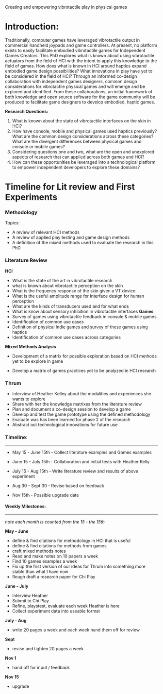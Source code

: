 Creating and empowering vibrotactile play in physical games 

# Introduction:

Traditionally, computer games have leveraged vibrotactile output in commercial handheld joypads and game controllers. At present, no platform exists to easily facilitate embodied vibrotactile games for Independent Games Creators. This PhD explores what is known about using vibrotactile actuators from the field of HCI with the intent to apply this knowledge to the field of games. How does what is known in HCI around haptics expand embodied game design possibilities? What innovations in play have yet to be considered in the field of HCI? Through an informed co-design collaboration with independent games designers, common design considerations for vibrotactile physical games and will emerge and be explored and identified. From these collaborations, an initial framework of both knowledge and open source software for the game community will be produced to facilitate game designers to develop embodied, haptic games. 

**Research Questions:**
1. What is known about the state of vibrotactile interfaces on the skin in HCI?  
2. How have console, mobile and physical games used haptics previously? What are the common design considerations across  these categories? What are the divergent differences between  physical games and console or mobile games? 
3. Considering questions one and two, what are the open and unexplored aspects of research that can applied across both games and HCI?  
4. How can these opportunities be leveraged into a technological platform to empower independent developers to explore these domains? 

# Timeline for Lit review and First Experiments

### Methodology
Topics: 
* A review of relevant HCI methods 
* A review of applied play testing and game design methods 
* A definition of the mixed methods used to evaluate the research in this PhD 

### Literature Review  
**HCI**
* What is the state of the art in vibrotactile research 
* what is known about vibrotactile perception on the skin
* What is the frequency response of the skin given a VT device 
* What is the useful amplitude range for interface design for human perception 
* What are the kinds of transducers used and for what ends 
* What is know about sensory inhibition in vibrotactile interfaces 
**Games** 
* Survey of games using vibrotactile feedback in console & mobile games
* Identification of common use cases 
* Definition of physical Indie games and survey of these games using haptics 
* Identification of common use cases across categories 

**Mixed Methods Analysis**
* Development of a matrix for possible exploration based on HCI methods yet to be explore in game

* Develop a matrix of games practices yet to be analyzed in HCI research 

### Thrum
* Interview of Heather Kelley about the modalities and experiences she wants to explore
* Share with her the knowledge matrixes from the literature review
* Plan and document a co-design session to develop a game 
* Develop and test the game prototype using the defined methodology 
* Evaluate was has been learned for phase 2 of the research 
* Abstract out technological innovations for future use 

### Timeline: 
---- 
* May 15 - June 15th - Collect literature examples and Games examples 

* June 15 - July 15th - Collaboration and initial tests with Heather Kelly 

*  July 15 - Aug 15th - Write literature review and results of above experiment  

* Aug 30 - Sept 30 - Revise based on feedback 

* Nov 15th - Possible upgrade date 
	 
#### Weekly Milestones: 
---- 
_note each month is counted from the 15 - the 15th_ 

**May - June**
  * define & find citations for methodology in HCI that is useful
* define & find citations for methods from games 
* craft mixed methods notes
* Read and make notes on 10 papers a week 
* Find 10 games examples a week 
* Fix up the first version of our ideas for Thrum into something more stable than what I have now
* Rough draft a research paper for Chi Play 


**June - July**

* Interview Heather
* Submit to Chi Play 
* Refine, playstest, evaluate each week Heather is here 
* Collect experiment data into useable format 


**July - Aug**

* write 20 pages a week and each week hand them off for review 


**Sept**

* revise and tighten 20 pages a week 


**Nov 1**

* hand off for input / feedback 


**Nov 15**

* upgrade 



	 